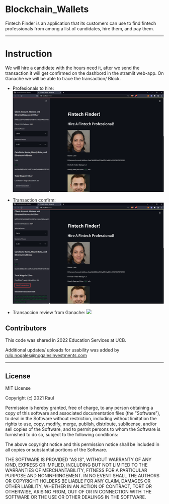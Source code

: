 # Blockchain_Wallets
Fintech Finder is an application that its customers can use to find fintech professionals from among a list of candidates, hire them, and pay them.

---

# Instruction 
We will hire a candidate with the hours need it, after we send the transaction it will get confirmed on the dashbord in the stramlit web-app. On Ganache we will be able to trace the transaction/ Block. 

- Profesionals to hire:  
![](https://github.com/rulo96z/Blockchain_Wallets/blob/master/Images/1.png?raw=true)

- Transaction confirm:
![](https://github.com/rulo96z/Blockchain_Wallets/blob/master/Images/2.png?raw=True)

- Transaccion review from Ganache:
![](?raw=True)


## Contributors
This code was shared in 2022 Education Services at UCB. 

Additional updates/ uploads for usability was added by rulo.nogales@nogalesinvestments.com

---

## License
MIT License

Copyright (c) 2021 Raul 

Permission is hereby granted, free of charge, to any person obtaining a copy
of this software and associated documentation files (the "Software"), to deal
in the Software without restriction, including without limitation the rights
to use, copy, modify, merge, publish, distribute, sublicense, and/or sell
copies of the Software, and to permit persons to whom the Software is
furnished to do so, subject to the following conditions:

The above copyright notice and this permission notice shall be included in all
copies or substantial portions of the Software.

THE SOFTWARE IS PROVIDED "AS IS", WITHOUT WARRANTY OF ANY KIND, EXPRESS OR
IMPLIED, INCLUDING BUT NOT LIMITED TO THE WARRANTIES OF MERCHANTABILITY,
FITNESS FOR A PARTICULAR PURPOSE AND NONINFRINGEMENT. IN NO EVENT SHALL THE
AUTHORS OR COPYRIGHT HOLDERS BE LIABLE FOR ANY CLAIM, DAMAGES OR OTHER
LIABILITY, WHETHER IN AN ACTION OF CONTRACT, TORT OR OTHERWISE, ARISING FROM,
OUT OF OR IN CONNECTION WITH THE SOFTWARE OR THE USE OR OTHER DEALINGS IN THE
SOFTWARE.

